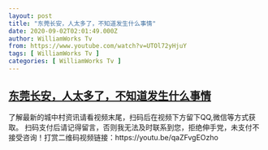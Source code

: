 ```yaml
---
layout: post
title: "东莞长安，人太多了，不知道发生什么事情"
date: 2020-09-02T02:01:49.000Z
author: WilliamWorks Tv
from: https://www.youtube.com/watch?v=UTOl72yHjuY
tags: [ WilliamWorks Tv ]
categories: [ WilliamWorks Tv ]
---
```

<!--1599012109000-->
[东莞长安，人太多了，不知道发生什么事情](https://www.youtube.com/watch?v=UTOl72yHjuY)
------

<div>
了解最新的城中村资讯请看视频末尾，扫码后在视频下方留下QQ,微信等方式获取。 扫码支付后请记得留言，否则我无法及时联系到您，拒绝伸手党，未支付不接受咨询！打赏二维码视频链接：https://youtu.be/qaZFvgEOzho
</div>
